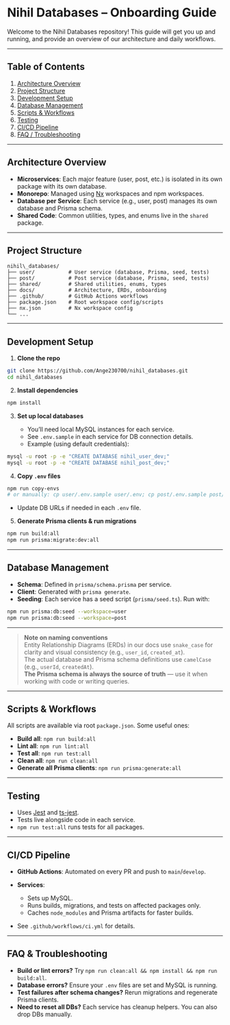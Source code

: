  <!-- docs/ONBOARDING.md -->

# Nihil Databases – Onboarding Guide

Welcome to the Nihil Databases repository! This guide will get you up and running, and provide an overview of our architecture and daily workflows.

---

## Table of Contents

1. [Architecture Overview](#architecture-overview)
2. [Project Structure](#project-structure)
3. [Development Setup](#development-setup)
4. [Database Management](#database-management)
5. [Scripts & Workflows](#scripts--workflows)
6. [Testing](#testing)
7. [CI/CD Pipeline](#cicd-pipeline)
8. [FAQ / Troubleshooting](#faq--troubleshooting)

---

## Architecture Overview

- **Microservices**: Each major feature (user, post, etc.) is isolated in its own package with its own database.
- **Monorepo**: Managed using [Nx](https://nx.dev/) workspaces and npm workspaces.
- **Database per Service**: Each service (e.g., user, post) manages its own database and Prisma schema.
- **Shared Code**: Common utilities, types, and enums live in the `shared` package.

---

## Project Structure

```
nihil\_databases/
├── user/           # User service (database, Prisma, seed, tests)
├── post/           # Post service (database, Prisma, seed, tests)
├── shared/         # Shared utilities, enums, types
├── docs/           # Architecture, ERDs, onboarding
├── .github/        # GitHub Actions workflows
├── package.json    # Root workspace config/scripts
├── nx.json         # Nx workspace config
└── ...
```

---

## Development Setup

1. **Clone the repo**

```sh
git clone https://github.com/Ange230700/nihil_databases.git
cd nihil_databases
```

2. **Install dependencies**

```sh
npm install
```

3. **Set up local databases**

   * You’ll need local MySQL instances for each service.
   * See `.env.sample` in each service for DB connection details.
   * Example (using default credentials):

```sh
mysql -u root -p -e "CREATE DATABASE nihil_user_dev;"
mysql -u root -p -e "CREATE DATABASE nihil_post_dev;"
```

4. **Copy `.env` files**

```sh
npm run copy-envs
# or manually: cp user/.env.sample user/.env; cp post/.env.sample post/.env
```

   * Update DB URLs if needed in each `.env` file.

5. **Generate Prisma clients & run migrations**

```sh
npm run build:all
npm run prisma:migrate:dev:all
```

---

## Database Management

* **Schema**: Defined in `prisma/schema.prisma` per service.
* **Client**: Generated with `prisma generate`.
* **Seeding**: Each service has a seed script (`prisma/seed.ts`).
  Run with:

```sh
npm run prisma:db:seed --workspace=user
npm run prisma:db:seed --workspace=post
```

---

> **Note on naming conventions**  
> Entity Relationship Diagrams (ERDs) in our docs use `snake_case` for clarity and visual consistency (e.g., `user_id`, `created_at`).  
> The actual database and Prisma schema definitions use `camelCase` (e.g., `userId`, `createdAt`).  
> **The Prisma schema is always the source of truth** — use it when working with code or writing queries.


---

## Scripts & Workflows

All scripts are available via root `package.json`. Some useful ones:

* **Build all**: `npm run build:all`
* **Lint all**: `npm run lint:all`
* **Test all**: `npm run test:all`
* **Clean all**: `npm run clean:all`
* **Generate all Prisma clients**: `npm run prisma:generate:all`

---

## Testing

* Uses [Jest](https://jestjs.io/) and [ts-jest](https://kulshekhar.github.io/ts-jest/).
* Tests live alongside code in each service.
* `npm run test:all` runs tests for all packages.

---

## CI/CD Pipeline

* **GitHub Actions**: Automated on every PR and push to `main`/`develop`.
* **Services**:

  * Sets up MySQL.
  * Runs builds, migrations, and tests on affected packages only.
  * Caches `node_modules` and Prisma artifacts for faster builds.
* See `.github/workflows/ci.yml` for details.

---

## FAQ & Troubleshooting

* **Build or lint errors?**
  Try `npm run clean:all && npm install && npm run build:all`.
* **Database errors?**
  Ensure your `.env` files are set and MySQL is running.
* **Test failures after schema changes?**
  Rerun migrations and regenerate Prisma clients.
* **Need to reset all DBs?**
  Each service has cleanup helpers. You can also drop DBs manually.
